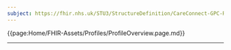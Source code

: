 ```yaml
---
subject: https://fhir.nhs.uk/STU3/StructureDefinition/CareConnect-GPC-ReferralRequest-1
---
```


{{page:Home/FHIR-Assets/Profiles/ProfileOverview.page.md}}

---